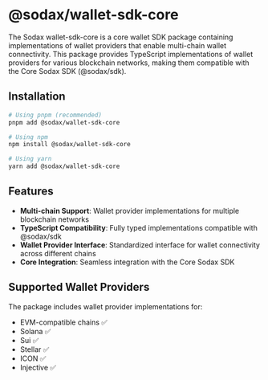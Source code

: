 # @sodax/wallet-sdk-core

The Sodax wallet-sdk-core is a core wallet SDK package containing implementations of wallet providers that enable multi-chain wallet connectivity. This package provides TypeScript implementations of wallet providers for various blockchain networks, making them compatible with the Core Sodax SDK (@sodax/sdk).

## Installation

```bash
# Using pnpm (recommended)
pnpm add @sodax/wallet-sdk-core

# Using npm
npm install @sodax/wallet-sdk-core

# Using yarn
yarn add @sodax/wallet-sdk-core
```

## Features

- **Multi-chain Support**: Wallet provider implementations for multiple blockchain networks
- **TypeScript Compatibility**: Fully typed implementations compatible with @sodax/sdk
- **Wallet Provider Interface**: Standardized interface for wallet connectivity across different chains
- **Core Integration**: Seamless integration with the Core Sodax SDK

## Supported Wallet Providers

The package includes wallet provider implementations for:
- EVM-compatible chains ✅
- Solana ✅
- Sui ✅
- Stellar ✅
- ICON ✅
- Injective ✅